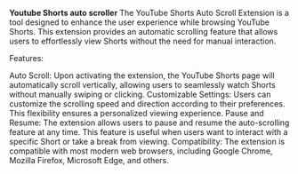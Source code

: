 **Youtube Shorts auto scroller**
 The YouTube Shorts Auto Scroll Extension is a tool designed to enhance the user experience while browsing YouTube Shorts. This extension provides an automatic scrolling feature 
 that allows users to effortlessly view Shorts without the need for manual interaction.

Features:

Auto Scroll: Upon activating the extension, the YouTube Shorts page will automatically scroll vertically, allowing users to seamlessly watch Shorts without manually
swiping or clicking.
Customizable Settings: Users can customize the scrolling speed and direction according to their preferences. This flexibility ensures a personalized viewing experience.
Pause and Resume: The extension allows users to pause and resume the auto-scrolling feature at any time. This feature is useful when users want to interact with a specific 
Short or take a break from viewing.
Compatibility: The extension is compatible with most modern web browsers, including Google Chrome, Mozilla Firefox, Microsoft Edge, and others.
